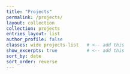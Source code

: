 ```yaml
---
title: "Projects"
permalink: /projects/
layout: collection
collection: projects
entries_layout: list
author_profile: false
classes: wide projects-list   # <-- add this
show_excerpts: true           # <-- add this
sort_by: date
sort_order: reverse
---
```

